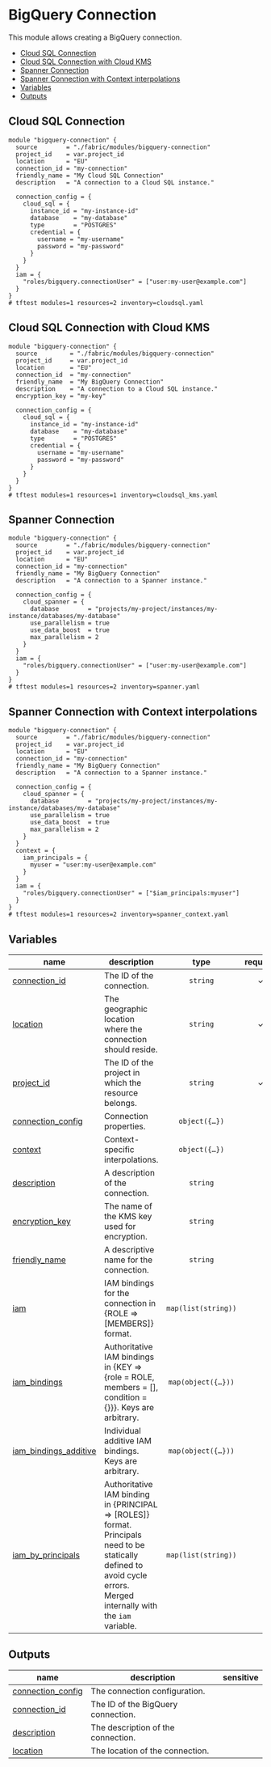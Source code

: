 # BigQuery Connection

This module allows creating a BigQuery connection.

<!-- BEGIN TOC -->
- [Cloud SQL Connection](#cloud-sql-connection)
- [Cloud SQL Connection with Cloud KMS](#cloud-sql-connection-with-cloud-kms)
- [Spanner Connection](#spanner-connection)
- [Spanner Connection with Context interpolations](#spanner-connection-with-context-interpolations)
- [Variables](#variables)
- [Outputs](#outputs)
<!-- END TOC -->

## Cloud SQL Connection

```hcl
module "bigquery-connection" {
  source        = "./fabric/modules/bigquery-connection"
  project_id    = var.project_id
  location      = "EU"
  connection_id = "my-connection"
  friendly_name = "My Cloud SQL Connection"
  description   = "A connection to a Cloud SQL instance."

  connection_config = {
    cloud_sql = {
      instance_id = "my-instance-id"
      database    = "my-database"
      type        = "POSTGRES"
      credential = {
        username = "my-username"
        password = "my-password"
      }
    }
  }
  iam = {
    "roles/bigquery.connectionUser" = ["user:my-user@example.com"]
  }
}
# tftest modules=1 resources=2 inventory=cloudsql.yaml
```

## Cloud SQL Connection with Cloud KMS

```hcl
module "bigquery-connection" {
  source         = "./fabric/modules/bigquery-connection"
  project_id     = var.project_id
  location       = "EU"
  connection_id  = "my-connection"
  friendly_name  = "My BigQuery Connection"
  description    = "A connection to a Cloud SQL instance."
  encryption_key = "my-key"

  connection_config = {
    cloud_sql = {
      instance_id = "my-instance-id"
      database    = "my-database"
      type        = "POSTGRES"
      credential = {
        username = "my-username"
        password = "my-password"
      }
    }
  }
}
# tftest modules=1 resources=1 inventory=cloudsql_kms.yaml
```

## Spanner Connection

```hcl
module "bigquery-connection" {
  source        = "./fabric/modules/bigquery-connection"
  project_id    = var.project_id
  location      = "EU"
  connection_id = "my-connection"
  friendly_name = "My BigQuery Connection"
  description   = "A connection to a Spanner instance."

  connection_config = {
    cloud_spanner = {
      database        = "projects/my-project/instances/my-instance/databases/my-database"
      use_parallelism = true
      use_data_boost  = true
      max_parallelism = 2
    }
  }
  iam = {
    "roles/bigquery.connectionUser" = ["user:my-user@example.com"]
  }
}
# tftest modules=1 resources=2 inventory=spanner.yaml
```

## Spanner Connection with Context interpolations

```hcl
module "bigquery-connection" {
  source        = "./fabric/modules/bigquery-connection"
  project_id    = var.project_id
  location      = "EU"
  connection_id = "my-connection"
  friendly_name = "My BigQuery Connection"
  description   = "A connection to a Spanner instance."

  connection_config = {
    cloud_spanner = {
      database        = "projects/my-project/instances/my-instance/databases/my-database"
      use_parallelism = true
      use_data_boost  = true
      max_parallelism = 2
    }
  }
  context = {
    iam_principals = {
      myuser = "user:my-user@example.com"
    }
  }
  iam = {
    "roles/bigquery.connectionUser" = ["$iam_principals:myuser"]
  }
}
# tftest modules=1 resources=2 inventory=spanner_context.yaml
```
<!-- BEGIN TFDOC -->
## Variables

| name | description | type | required | default |
|---|---|:---:|:---:|:---:|
| [connection_id](variables.tf#L59) | The ID of the connection. | <code>string</code> | ✓ |  |
| [location](variables.tf#L132) | The geographic location where the connection should reside. | <code>string</code> | ✓ |  |
| [project_id](variables.tf#L137) | The ID of the project in which the resource belongs. | <code>string</code> | ✓ |  |
| [connection_config](variables.tf#L17) | Connection properties. | <code title="object&#40;&#123;&#10;  cloud_sql &#61; optional&#40;object&#40;&#123;&#10;    instance_id &#61; string&#10;    database    &#61; string&#10;    type        &#61; string&#10;    credential &#61; object&#40;&#123;&#10;      username &#61; string&#10;      password &#61; string&#10;    &#125;&#41;&#10;  &#125;&#41;&#41;&#10;  aws &#61; optional&#40;object&#40;&#123;&#10;    access_role &#61; object&#40;&#123;&#10;      iam_role_id &#61; string&#10;    &#125;&#41;&#10;  &#125;&#41;&#41;&#10;  azure &#61; optional&#40;object&#40;&#123;&#10;    customer_tenant_id              &#61; string&#10;    federated_application_client_id &#61; optional&#40;string&#41;&#10;  &#125;&#41;&#41;&#10;  cloud_spanner &#61; optional&#40;object&#40;&#123;&#10;    database        &#61; string&#10;    use_parallelism &#61; optional&#40;bool&#41;&#10;    use_data_boost  &#61; optional&#40;bool&#41;&#10;    max_parallelism &#61; optional&#40;number&#41;&#10;    database_role   &#61; optional&#40;string&#41;&#10;  &#125;&#41;&#41;&#10;  cloud_resource &#61; optional&#40;object&#40;&#123;&#10;  &#125;&#41;&#41;&#10;  spark &#61; optional&#40;object&#40;&#123;&#10;    metastore_service_config &#61; optional&#40;object&#40;&#123;&#10;      metastore_service &#61; string&#10;    &#125;&#41;&#41;&#10;    spark_history_server_config &#61; optional&#40;object&#40;&#123;&#10;      dataproc_cluster &#61; string&#10;    &#125;&#41;&#41;&#10;  &#125;&#41;&#41;&#10;&#125;&#41;">object&#40;&#123;&#8230;&#125;&#41;</code> |  | <code>&#123;&#125;</code> |
| [context](variables.tf#L64) | Context-specific interpolations. | <code title="object&#40;&#123;&#10;  iam_principals &#61; optional&#40;map&#40;string&#41;, &#123;&#125;&#41;&#10;&#125;&#41;">object&#40;&#123;&#8230;&#125;&#41;</code> |  | <code>&#123;&#125;</code> |
| [description](variables.tf#L73) | A description of the connection. | <code>string</code> |  | <code>null</code> |
| [encryption_key](variables.tf#L79) | The name of the KMS key used for encryption. | <code>string</code> |  | <code>null</code> |
| [friendly_name](variables.tf#L85) | A descriptive name for the connection. | <code>string</code> |  | <code>null</code> |
| [iam](variables.tf#L91) | IAM bindings for the connection in {ROLE => [MEMBERS]} format. | <code>map&#40;list&#40;string&#41;&#41;</code> |  | <code>&#123;&#125;</code> |
| [iam_bindings](variables.tf#L97) | Authoritative IAM bindings in {KEY => {role = ROLE, members = [], condition = {}}}. Keys are arbitrary. | <code title="map&#40;object&#40;&#123;&#10;  members &#61; list&#40;string&#41;&#10;  role    &#61; string&#10;  condition &#61; optional&#40;object&#40;&#123;&#10;    expression  &#61; string&#10;    title       &#61; string&#10;    description &#61; optional&#40;string&#41;&#10;  &#125;&#41;&#41;&#10;&#125;&#41;&#41;">map&#40;object&#40;&#123;&#8230;&#125;&#41;&#41;</code> |  | <code>&#123;&#125;</code> |
| [iam_bindings_additive](variables.tf#L111) | Individual additive IAM bindings. Keys are arbitrary. | <code title="map&#40;object&#40;&#123;&#10;  member &#61; string&#10;  role   &#61; string&#10;  condition &#61; optional&#40;object&#40;&#123;&#10;    expression  &#61; string&#10;    title       &#61; string&#10;    description &#61; optional&#40;string&#41;&#10;  &#125;&#41;&#41;&#10;&#125;&#41;&#41;">map&#40;object&#40;&#123;&#8230;&#125;&#41;&#41;</code> |  | <code>&#123;&#125;</code> |
| [iam_by_principals](variables.tf#L125) | Authoritative IAM binding in {PRINCIPAL => [ROLES]} format. Principals need to be statically defined to avoid cycle errors. Merged internally with the `iam` variable. | <code>map&#40;list&#40;string&#41;&#41;</code> |  | <code>&#123;&#125;</code> |

## Outputs

| name | description | sensitive |
|---|---|:---:|
| [connection_config](outputs.tf#L17) | The connection configuration. |  |
| [connection_id](outputs.tf#L29) | The ID of the BigQuery connection. |  |
| [description](outputs.tf#L34) | The description of the connection. |  |
| [location](outputs.tf#L39) | The location of the connection. |  |
<!-- END TFDOC -->

